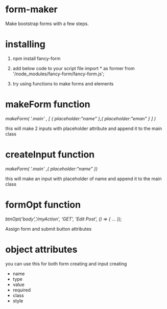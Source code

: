 # form-maker
Make bootstrap forms with a few steps.

# installing
1. npm install fancy-form

2. add below code to your script file
import * as former from '/node_modules/fancy-form/fancy-form.js';

3. try using functions to make forms and elements

# makeForm function
*makeForm( '.main' , [ { placeholder:"name" },{ placeholder:"eman" } ] )*

this will make 2 inputs with placeholder attribute and append it to the main class

# createInput function
*makeForm( '.main' ,{ placeholder:"name" })*

this will make an input with placeholder of name and append it to the main class

# formOpt function
*btnOpt('body','/myAction', 'GET', 'Edit Post', () => { ... });*

Assign form and submit button attributes

# object attributes
you can use this for both form creating and input creating
* name
* type
* value
* required
* class
* style

